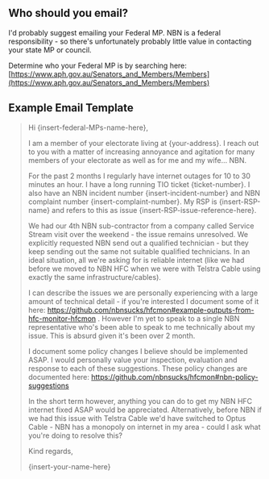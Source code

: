 
Who should you email?
---------------------------------------------------------

I'd probably suggest emailing your Federal MP. NBN is a federal responsibility - so there's unfortunately probably little value in contacting your state MP or council.

Determine who your Federal MP is by searching here: [https://www.aph.gov.au/Senators_and_Members/Members](https://www.aph.gov.au/Senators_and_Members/Members)

Example Email Template
---------------------------------------------------------

> Hi {insert-federal-MPs-name-here},
> 
> I am a member of your electorate living at {your-address}. I reach out to you with a matter of increasing annoyance and agitation for many members of your electorate as well as for me and my wife... NBN.
> 
> For the past 2 months I regularly have internet outages for 10 to 30 minutes an hour. I have a long running TIO ticket {ticket-number}. I also have an NBN incident number {insert-incident-number} and NBN complaint number {insert-complaint-number}. My RSP is {insert-RSP-name} and refers to this as issue {insert-RSP-issue-reference-here}.
> 
> We had our 4th NBN sub-contractor from a company called Service Stream visit over the weekend - the issue remains unresolved. We explicitly requested NBN send out a qualified technician - but they keep sending out the same not suitable qualified technicians. In an ideal situation, all we're asking for is reliable internet (like we had before we moved to NBN HFC when we were with Telstra Cable using exactly the same infrastructure/cables).
> 
> I can describe the issues we are personally experiencing with a large amount of technical detail - if you're interested I document some of it here: https://github.com/nbnsucks/hfcmon#example-outputs-from-hfc-monitor-hfcmon . However I'm yet to speak to a single NBN representative who's been able to speak to me technically about my issue. This is absurd given it's been over 2 month.
> 
> I document some policy changes I believe should be implemented ASAP. I would personally value your inspection, evaluation and response to each of these suggestions. These policy changes are documented here: https://github.com/nbnsucks/hfcmon#nbn-policy-suggestions
> 
> In the short term however, anything you can do to get my NBN HFC internet fixed ASAP would be appreciated. Alternatively, before NBN if we had this issue with Telstra Cable we'd have switched to Optus Cable - NBN has a monopoly on internet in my area - could I ask what you're doing to resolve this?
> 
> Kind regards,
> 
> {insert-your-name-here}
